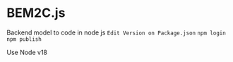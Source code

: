 # BEM2C.js
Backend model to code in node js
`Edit Version on Package.json`
`npm login`
`npm publish`

Use Node v18
